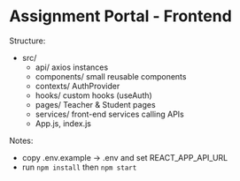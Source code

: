 # Assignment Portal - Frontend 

Structure:
- src/
  - api/           axios instances
  - components/    small reusable components
  - contexts/      AuthProvider
  - hooks/         custom hooks (useAuth)
  - pages/         Teacher & Student pages
  - services/      front-end services calling APIs
  - App.js, index.js

Notes:
- copy .env.example -> .env and set REACT_APP_API_URL
- run `npm install` then `npm start`
